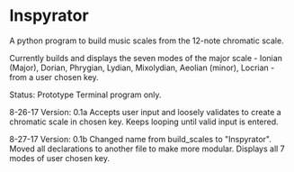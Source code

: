 # Inspyrator
A python program to build music scales from the 12-note chromatic scale.

Currently builds and displays the seven modes of the major scale - Ionian (Major), Dorian, Phrygian, Lydian, Mixolydian, Aeolian (minor), Locrian - from a user chosen key. 

Status:
  Prototype
  Terminal program only.

8-26-17
Version: 0.1a
  Accepts user input and loosely validates to create a chromatic scale in chosen key. Keeps looping until valid input is entered.

8-27-17
Version: 0.1b
  Changed name from build_scales to "Inspyrator".
  Moved all declarations to another file to make more modular.
  Displays all 7 modes of user chosen key.
